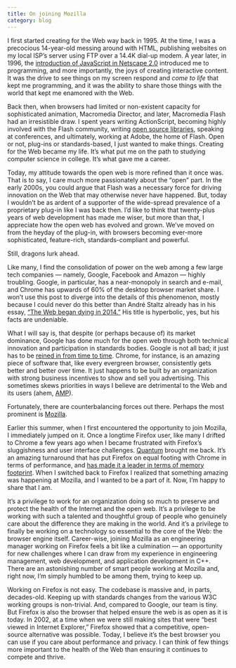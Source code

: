 ```yaml
---
title: On joining Mozilla
category: blog
---
```


I first started creating for the Web way back in 1995. At the time, I was a precocious 14-year-old messing around with HTML, publishing websites on my local ISP’s server using FTP over a 14.4K dial-up modem. A year later, in 1996, the [introduction of JavaScript in Netscape 2.0](https://en.wikipedia.org/wiki/JavaScript#Beginnings_at_Netscape) introduced me to programming, and more importantly, the joys of creating interactive content. It was the drive to see things on my screen respond and *come to life* that kept me programming, and it was the ability to share those things with the world that kept me enamored with the Web. 

Back then, when browsers had limited or non-existent capacity for sophisticated animation, Macromedia Director, and later, Macromedia Flash had an irresistible draw. I spent years writing ActionScript, becoming highly involved with the Flash community, writing [open source libraries](https://www.igniterealtime.org/projects/xiff/), speaking at conferences, and ultimately, working at Adobe, the home of Flash. Open or not, plug-ins or standards-based, I just wanted to make things. Creating for the Web became my life. It’s what put me on the path to studying computer science in college. It’s what gave me a career.

Today, my attitude towards the open web is more refined than it once was. That is to say, I care much more passionately about the “open” part. In the early 2000s, you could argue that Flash was a necessary force for driving innovation on the Web that may otherwise never have happened. But, today I wouldn’t be as ardent of a supporter of the wide-spread prevalence of a proprietary plug-in like I was back then. I’d like to think that twenty-plus years of web development has made me wiser, but more than that, I appreciate how the open web has evolved and grown. We’ve moved on from the heyday of the plug-in, with browsers becoming ever-more sophisticated, feature-rich, standards-compliant and powerful.

Still, dragons lurk ahead.

Like many, I find the consolidation of power on the web among a few large tech companies — namely, Google, Facebook and Amazon — highly troubling. Google, in particular, has a near-monopoly in search and e-mail, and Chrome has upwards of 60% of the desktop browser market share. I won’t use this post to diverge into the details of this phenomenon, mostly because I could never do this better than André Staltz already has in his essay, [“The Web began dying in 2014.”](https://staltz.com/the-web-began-dying-in-2014-heres-how.html) His title is hyperbolic, yes, but his facts are undeniable.

What I will say is, that despite (or perhaps because of) its market dominance, Google has done much for the open web through both technical innovation and participation in standards bodies. Google is not all bad; it just has to be [reined in from time to time](https://www.theverge.com/2018/7/18/17580694/google-android-eu-fine-antitrust). Chrome, for instance, is an amazing piece of software that, like every evergreen browser, consistently gets better and better over time. It just happens to be built by an organization with strong business incentives to show and sell you advertising. This sometimes skews priorities in ways I believe are detrimental to the Web and its users (ahem, [AMP](https://www.socpub.com/articles/chris-graham-why-google-amp-threat-open-web-15847)).

Fortunately, there are counterbalancing forces out there. Perhaps the most prominent is [Mozilla](http://www.mozilla.org).

Earlier this summer, when I first encountered the opportunity to join Mozilla, I immediately jumped on it. Once a longtime Firefox user, like many I drifted to Chrome a few years ago when I became frustrated with Firefox’s sluggishness and user interface challenges. [Quantum](https://blog.mozilla.org/blog/2017/11/14/introducing-firefox-quantum/) brought me back. It’s an amazing turnaround that has put Firefox on equal footing with Chrome in terms of performance, and [has made it a leader in terms of memory footprint](https://blog.mozilla.org/firefox/quantum-performance-test/). When I switched back to Firefox I realized that something amazing was happening at Mozilla, and I wanted to be a part of it. Now, I’m happy to share that I am.

It’s a privilege to work for an organization doing so much to preserve and protect the health of the Internet and the open web. It’s a privilege to be working with such a talented and thoughtful group of people who genuinely care about the difference they are making in the world. And it’s a privilege to finally be working on a technology so essential to the core of the Web: the browser engine itself. Career-wise, joining Mozilla as an engineering manager working on Firefox feels a bit like a culmination — an opportunity for new challenges where I can draw from my experience in engineering management, web development, and application development in C++. There are an astonishing number of smart people working at Mozilla and, right now, I’m simply humbled to be among them, trying to keep up.

Working on Firefox is not easy. The codebase is massive and, in parts, decades-old. Keeping up with standards changes from the various W3C working groups is non-trivial. And, compared to Google, our team is tiny. But Firefox is also the browser that helped ensure the web is as open as it is today. In 2002, at a time when we were still making sites that were “best viewed in Internet Explorer,” Firefox showed that a competitive, open-source alternative was possible. Today, I believe it’s the best browser you can use if you care about performance and privacy. I can think of few things more important to the health of the Web than ensuring it continues to compete and thrive.
